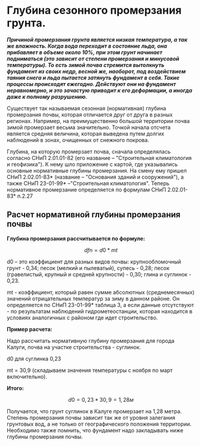 # Глубина сезонного промерзания грунта.
_**Причиной промерзания грунта является низкая температура, а так же влажность. Когда вода переходит в состояние льда, она прибавляет в объеме около 10%, при этом грунт начинает подниматься (это зависит от степени промерзания и минусовой температуры). То есть зимой почва стремится вытолкнуть фундамент из своих недр, весной же, наоборот, под воздействием таяния снега и льда пытается затянуть фундамент в себя. Такие процессы происходят ежегодно. Действуют они на фундамент неравномерно, и это зачастую приводит к его деформации, а иногда даже к полному разрушению.**_

Существует так называемая сезонная (нормативная) глубина промерзания почвы, которая отличается друг от друга в разных регионах. Например, на преимущественно большой территории почва зимой промерзает весьма значительно. Точкой начала отсчета является средняя величина, которая выведена путем долгих наблюдений в зонах, очищенных от снежного покрова.

Глубина, на которую промерзает почва, сначала определялась согласно СНиП 2.01.01-82 (его название – "Строительная климатология и геофизика"). К нему шло приложение с картой, где указывались основные нормативные глубины промерзания. На смену ему пришел СНиП 2.02.01-83* (название – "Основания зданий и сооружений"), а также СНиП 23-01-99* –"Строительная климатология". Теперь нормативное промерзание определяется по формулам СНиП 2.02.01-83* п.2.27

## Расчет нормативной глубины промерзания почвы

**Глубина промерзания рассчитывается по формуле:**

$$dfn=d0*mt$$

d0 – это коэффициент для разных видов почвы: крупнообломочный грунт - 0,34; песок (мелкий и пылеватый), супесь - 0,28; песок (гравелистый, крупный и средней крупности) - 0,30; глина и суглинок - 0,23.

mt - коэффициент, который равен сумме абсолютных (среднемесячных) значений отрицательных температур за зиму в данном районе. Он определяется по СНиП 23-01-99* таблица 3, а если данные отсутствуют - по результатам наблюдений гидрометеостанции, которая находится в условиях аналогичных с районом где идет строительство.

**Пример расчета:**

Надо рассчитать нормативную глубину промерзания для города Калуги, почва на участке строительства - суглинок.

d0 для суглинка 0,23

mt = 30,9 (складываем значения температуры с ноября по март включительно).

**Итого:**

$$d0=0,23*30,9= 1,28м$$

Получается, что грунт суглинок в Калуге промерзает на 1,28 метра. Степень промерзания почвы зависит так же от уровня залегания грунтовых вод, а не только от географического положения территории. Необходимо также помнить, что фундамент надо закладывать ниже глубины промерзания почвы.
